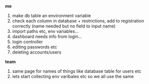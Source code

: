 
**me**
1) make db table an environment variable
2) check each column in database + restrictions, add to registration correctly (name needed but no field to input name)
3) import paths etc, env variables...
5) dashboard needs info from login...
4) login controller
6) editing passwords etc
7) deleting accounts/users


**team**
1) same page for names of things like database table for users etc
2) lets start collecting env varibales etc so we all use the same
